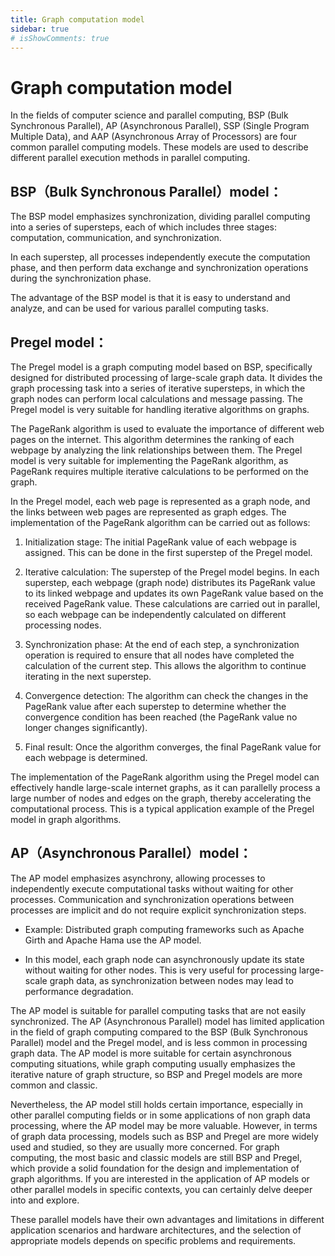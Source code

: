 ```yaml
---
title: Graph computation model
sidebar: true
# isShowComments: true
---
```

# Graph computation model
<ClientOnly>
<title-pv/>
</ClientOnly>

In the fields of computer science and parallel computing, BSP (Bulk Synchronous Parallel), AP (Asynchronous Parallel), SSP (Single Program Multiple Data), and AAP (Asynchronous Array of Processors) are four common parallel computing models. These models are used to describe different parallel execution methods in parallel computing.

## BSP（Bulk Synchronous Parallel）model：

The BSP model emphasizes synchronization, dividing parallel computing into a series of supersteps, each of which includes three stages: computation, communication, and synchronization.

In each superstep, all processes independently execute the computation phase, and then perform data exchange and synchronization operations during the synchronization phase.

The advantage of the BSP model is that it is easy to understand and analyze, and can be used for various parallel computing tasks.

## Pregel model：

The Pregel model is a graph computing model based on BSP, specifically designed for distributed processing of large-scale graph data. It divides the graph processing task into a series of iterative supersteps, in which the graph nodes can perform local calculations and message passing. The Pregel model is very suitable for handling iterative algorithms on graphs.


The PageRank algorithm is used to evaluate the importance of different web pages on the internet. This algorithm determines the ranking of each webpage by analyzing the link relationships between them. The Pregel model is very suitable for implementing the PageRank algorithm, as PageRank requires multiple iterative calculations to be performed on the graph.

In the Pregel model, each web page is represented as a graph node, and the links between web pages are represented as graph edges. The implementation of the PageRank algorithm can be carried out as follows:

1. Initialization stage: The initial PageRank value of each webpage is assigned. This can be done in the first superstep of the Pregel model.

2. Iterative calculation: The superstep of the Pregel model begins. In each superstep, each webpage (graph node) distributes its PageRank value to its linked webpage and updates its own PageRank value based on the received PageRank value. These calculations are carried out in parallel, so each webpage can be independently calculated on different processing nodes.

3. Synchronization phase: At the end of each step, a synchronization operation is required to ensure that all nodes have completed the calculation of the current step. This allows the algorithm to continue iterating in the next superstep.

4. Convergence detection: The algorithm can check the changes in the PageRank value after each superstep to determine whether the convergence condition has been reached (the PageRank value no longer changes significantly).

5. Final result: Once the algorithm converges, the final PageRank value for each webpage is determined.

The implementation of the PageRank algorithm using the Pregel model can effectively handle large-scale internet graphs, as it can parallelly process a large number of nodes and edges on the graph, thereby accelerating the computational process. This is a typical application example of the Pregel model in graph algorithms.
## AP（Asynchronous Parallel）model：

The AP model emphasizes asynchrony, allowing processes to independently execute computational tasks without waiting for other processes. Communication and synchronization operations between processes are implicit and do not require explicit synchronization steps.

* Example: Distributed graph computing frameworks such as Apache Girth and Apache Hama use the AP model.

* In this model, each graph node can asynchronously update its state without waiting for other nodes. This is very useful for processing large-scale graph data, as synchronization between nodes may lead to performance degradation.

The AP model is suitable for parallel computing tasks that are not easily synchronized. The AP (Asynchronous Parallel) model has limited application in the field of graph computing compared to the BSP (Bulk Synchronous Parallel) model and the Pregel model, and is less common in processing graph data. The AP model is more suitable for certain asynchronous computing situations, while graph computing usually emphasizes the iterative nature of graph structure, so BSP and Pregel models are more common and classic.

Nevertheless, the AP model still holds certain importance, especially in other parallel computing fields or in some applications of non graph data processing, where the AP model may be more valuable. However, in terms of graph data processing, models such as BSP and Pregel are more widely used and studied, so they are usually more concerned. For graph computing, the most basic and classic models are still BSP and Pregel, which provide a solid foundation for the design and implementation of graph algorithms. If you are interested in the application of AP models or other parallel models in specific contexts, you can certainly delve deeper into and explore.

These parallel models have their own advantages and limitations in different application scenarios and hardware architectures, and the selection of appropriate models depends on specific problems and requirements.

<!-- ::: tip 你好牛
This is a blue tip
:::

::: warning
This is a warning
:::

::: danger
This is a danger
:::

> 这是1级引用的内容
  >> 这是2级引用的内容
>>> 这是3级引用的内容 -->


<ClientOnly>
  <leave/>
</ClientOnly/>